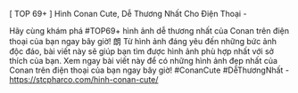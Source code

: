 [ TOP 69+ ] Hình Conan Cute, Dễ Thương Nhất Cho Điện Thoại - 

Hãy cùng khám phá #TOP69+ hình ảnh dễ thương nhất của Conan trên điện thoại của bạn ngay bây giờ! 朗 Từ hình ảnh đáng yêu đến những bức ảnh độc đáo, bài viết này sẽ giúp bạn tìm được hình ảnh phù hợp nhất với sở thích của bạn. Xem ngay bài viết này để có những hình ảnh đẹp nhất của Conan trên điện thoại của bạn ngay bây giờ! #ConanCute #DễThươngNhất - https://stcpharco.com/hinh-conan-cute/
